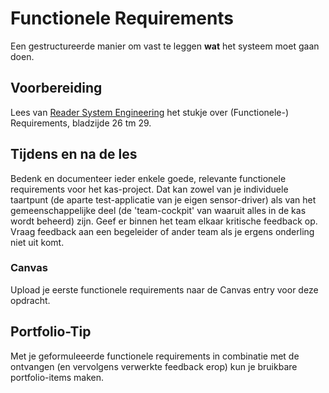 # Functionele Requirements

Een gestructureerde manier om vast te leggen **wat** het systeem moet gaan doen.

## Voorbereiding

Lees van [Reader System Engineering](https://github.com/HU-TI-DEV/TI-S2/blob/main/hardware-interfacing/pdfs/reader-system-engineering.pdf) het stukje over (Functionele-) Requirements, bladzijde 26 tm 29.

## Tijdens en na de les

Bedenk en documenteer ieder enkele goede, relevante functionele requirements voor het kas-project. Dat kan zowel van je individuele taartpunt (de aparte test-applicatie van je eigen sensor-driver) als van het gemeenschappelijke deel (de 'team-cockpit' van waaruit alles in de kas wordt beheerd) zijn. Geef er binnen het team elkaar kritische feedback op. Vraag feedback aan een begeleider of ander team als je ergens onderling niet uit komt. 

### Canvas
Upload je eerste functionele requirements naar de Canvas entry voor deze opdracht.

## Portfolio-Tip

Met  je geformuleeerde functionele requirements in combinatie met de ontvangen (en vervolgens verwerkte feedback erop) kun je bruikbare portfolio-items maken.
